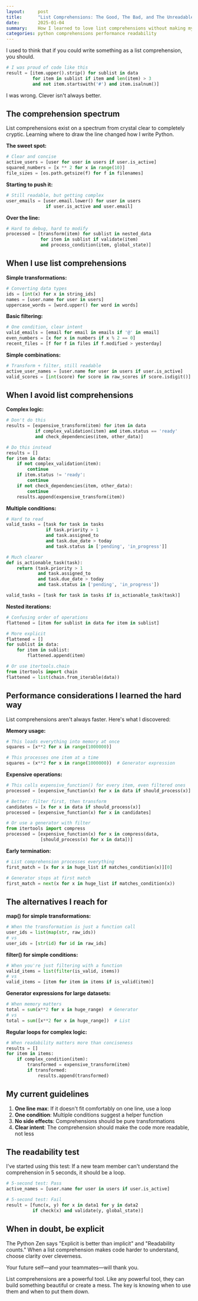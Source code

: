 ```yaml
---
layout:     post
title:      "List Comprehensions: The Good, The Bad, and The Unreadable"
date:       2025-01-04
summary:    How I learned to love list comprehensions without making my code unreadable
categories: python comprehensions performance readability
---
```


I used to think that if you could write something as a list comprehension, you should.

```python
# I was proud of code like this
result = [item.upper().strip() for sublist in data 
          for item in sublist if item and len(item) > 3 
          and not item.startswith('#') and item.isalnum()]
```

I was wrong. Clever isn't always better.

## The comprehension spectrum

List comprehensions exist on a spectrum from crystal clear to completely cryptic. Learning where to draw the line changed how I write Python.

**The sweet spot:**
```python
# Clear and concise
active_users = [user for user in users if user.is_active]
squared_numbers = [x ** 2 for x in range(10)]
file_sizes = [os.path.getsize(f) for f in filenames]
```

**Starting to push it:**
```python
# Still readable, but getting complex
user_emails = [user.email.lower() for user in users 
               if user.is_active and user.email]
```

**Over the line:**
```python
# Hard to debug, hard to modify
processed = [transform(item) for sublist in nested_data 
             for item in sublist if validate(item) 
             and process_condition(item, global_state)]
```

## When I use list comprehensions

**Simple transformations:**
```python
# Converting data types
ids = [int(x) for x in string_ids]
names = [user.name for user in users]
uppercase_words = [word.upper() for word in words]
```

**Basic filtering:**
```python
# One condition, clear intent
valid_emails = [email for email in emails if '@' in email]
even_numbers = [x for x in numbers if x % 2 == 0]
recent_files = [f for f in files if f.modified > yesterday]
```

**Simple combinations:**
```python
# Transform + filter, still readable
active_user_names = [user.name for user in users if user.is_active]
valid_scores = [int(score) for score in raw_scores if score.isdigit()]
```

## When I avoid list comprehensions

**Complex logic:**
```python
# Don't do this
results = [expensive_transform(item) for item in data 
           if complex_validation(item) and item.status == 'ready'
           and check_dependencies(item, other_data)]

# Do this instead
results = []
for item in data:
    if not complex_validation(item):
        continue
    if item.status != 'ready':
        continue
    if not check_dependencies(item, other_data):
        continue
    results.append(expensive_transform(item))
```

**Multiple conditions:**
```python
# Hard to read
valid_tasks = [task for task in tasks 
               if task.priority > 1 
               and task.assigned_to 
               and task.due_date > today
               and task.status in ['pending', 'in_progress']]

# Much clearer
def is_actionable_task(task):
    return (task.priority > 1 
            and task.assigned_to 
            and task.due_date > today
            and task.status in ['pending', 'in_progress'])

valid_tasks = [task for task in tasks if is_actionable_task(task)]
```

**Nested iterations:**
```python
# Confusing order of operations
flattened = [item for sublist in data for item in sublist]

# More explicit
flattened = []
for sublist in data:
    for item in sublist:
        flattened.append(item)

# Or use itertools.chain
from itertools import chain
flattened = list(chain.from_iterable(data))
```

## Performance considerations I learned the hard way

List comprehensions aren't always faster. Here's what I discovered:

**Memory usage:**
```python
# This loads everything into memory at once
squares = [x**2 for x in range(1000000)]

# This processes one item at a time
squares = (x**2 for x in range(1000000))  # Generator expression
```

**Expensive operations:**
```python
# This calls expensive_function() for every item, even filtered ones
processed = [expensive_function(x) for x in data if should_process(x)]

# Better: filter first, then transform
candidates = [x for x in data if should_process(x)]
processed = [expensive_function(x) for x in candidates]

# Or use a generator with filter
from itertools import compress
processed = [expensive_function(x) for x in compress(data, 
             [should_process(x) for x in data])]
```

**Early termination:**
```python
# List comprehension processes everything
first_match = [x for x in huge_list if matches_condition(x)][0]

# Generator stops at first match
first_match = next(x for x in huge_list if matches_condition(x))
```

## The alternatives I reach for

**map() for simple transformations:**
```python
# When the transformation is just a function call
user_ids = list(map(str, raw_ids))
# vs
user_ids = [str(id) for id in raw_ids]
```

**filter() for simple conditions:**
```python
# When you're just filtering with a function
valid_items = list(filter(is_valid, items))
# vs
valid_items = [item for item in items if is_valid(item)]
```

**Generator expressions for large datasets:**
```python
# When memory matters
total = sum(x**2 for x in huge_range)  # Generator
# vs
total = sum([x**2 for x in huge_range])  # List
```

**Regular loops for complex logic:**
```python
# When readability matters more than conciseness
results = []
for item in items:
    if complex_condition(item):
        transformed = expensive_transform(item)
        if transformed:
            results.append(transformed)
```

## My current guidelines

1. **One line max**: If it doesn't fit comfortably on one line, use a loop
2. **One condition**: Multiple conditions suggest a helper function
3. **No side effects**: Comprehensions should be pure transformations
4. **Clear intent**: The comprehension should make the code more readable, not less

## The readability test

I've started using this test: If a new team member can't understand the comprehension in 5 seconds, it should be a loop.

```python
# 5-second test: Pass
active_names = [user.name for user in users if user.is_active]

# 5-second test: Fail
result = [func(x, y) for x in data1 for y in data2 
          if check(x) and validate(y, global_state)]
```

## When in doubt, be explicit

The Python Zen says "Explicit is better than implicit" and "Readability counts." When a list comprehension makes code harder to understand, choose clarity over cleverness.

Your future self—and your teammates—will thank you.

List comprehensions are a powerful tool. Like any powerful tool, they can build something beautiful or create a mess. The key is knowing when to use them and when to put them down.